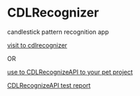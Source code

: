# CDLRecognizer
candlestick pattern recognition app

[visit to cdlrecognizer](https://cdlrecognizer.deta.dev/)

OR

[use to CDLRecognizeAPI to your pet project](https://cdlrecognizer.deta.dev/docs)

[CDLRecognizeAPI test report](https://cdlrecognizer.deta.dev/test-report)